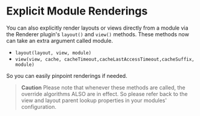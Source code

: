 # Explicit Module Renderings

You can also explicitly render layouts or views directly from a module via the Renderer plugin's `layout()` and `view()` methods. These methods now can take an extra argument called module.

* `layout(layout, view, module)`
* `view(view, cache, cacheTimeout,cacheLastAccessTimeout,cacheSuffix, module)`

So you can easily pinpoint renderings if needed.

> **Caution** Please note that whenever these methods are called, the override algorithms ALSO are in effect. So please refer back to the view and layout parent lookup properties in your modules' configuration.
